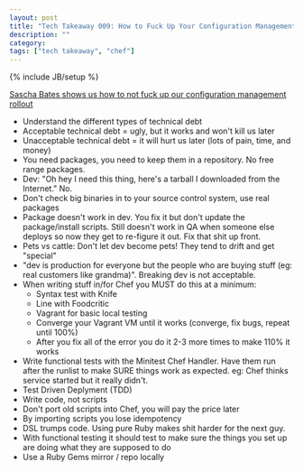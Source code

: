 ```yaml
---
layout: post
title: "Tech Takeaway 009: How to Fuck Up Your Configuration Management Adoption and Piss Everyone Off by Sascha Bates"
description: ""
category: 
tags: ["tech takeaway", "chef"]
---
```

{% include JB/setup %}

[Sascha Bates shows us how to not fuck up our configuration management rollout](https://www.youtube.com/watch?v=pHmU0aNkENc&list=UUxEieNpB_tXiUBoF9zkPmAw&index=45)

* Understand the different types of technical debt
* Acceptable technical debt = ugly, but it works and won't kill us later
* Unacceptable technical debt = it will hurt us later (lots of pain, time, and money)
* You need packages, you need to keep them in a repository.  No free range packages.
* Dev: "Oh hey I need this thing, here's a tarball I downloaded from the Internet."  No.
* Don't check big binaries in to your source control system, use real packages
* Package doesn't work in dev.  You fix it but don't update the package/install scripts.  Still doesn't work in QA when someone else deploys so now they get to re-figure it out.  Fix that shit up front.
* Pets vs cattle: Don't let dev become pets!  They tend to drift and get "special"
* "dev is production for everyone but the people who are buying stuff (eg: real customers like grandma)".  Breaking dev is not acceptable.
* When writing stuff in/for Chef you MUST do this at a minimum:
	* Syntax test with Knife
	* Line with Foodcritic
	* Vagrant for basic local testing
	* Converge your Vagrant VM until it works (converge, fix bugs, repeat until 100%)
	* After you fix all of the error you do it 2-3 more times to make 110% it works
* Write functional tests with the Minitest Chef Handler.  Have them run after the runlist to make SURE things work as expected.  eg: Chef thinks service started but it really didn't.
* Test Driven Deplyment (TDD)
* Write code, not scripts
* Don't port old scripts into Chef, you will pay the price later
* By importing scripts you lose idempotency
* DSL trumps code.  Using pure Ruby makes shit harder for the next guy.
* With functional testing it should test to make sure the things you set up are doing what they are supposed to do
* Use a Ruby Gems mirror / repo locally